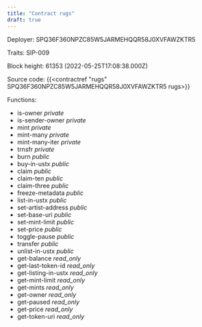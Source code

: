```yaml
---
title: "Contract rugs"
draft: true
---
```

Deployer: SPQ36F360NPZC85W5JARMEHQQR58J0XVFAWZKTR5

Traits:
SIP-009 



Block height: 61353 (2022-05-25T17:08:38.000Z)

Source code: {{<contractref "rugs" SPQ36F360NPZC85W5JARMEHQQR58J0XVFAWZKTR5 rugs>}}

Functions:

* is-owner _private_
* is-sender-owner _private_
* mint _private_
* mint-many _private_
* mint-many-iter _private_
* trnsfr _private_
* burn _public_
* buy-in-ustx _public_
* claim _public_
* claim-ten _public_
* claim-three _public_
* freeze-metadata _public_
* list-in-ustx _public_
* set-artist-address _public_
* set-base-uri _public_
* set-mint-limit _public_
* set-price _public_
* toggle-pause _public_
* transfer _public_
* unlist-in-ustx _public_
* get-balance _read_only_
* get-last-token-id _read_only_
* get-listing-in-ustx _read_only_
* get-mint-limit _read_only_
* get-mints _read_only_
* get-owner _read_only_
* get-paused _read_only_
* get-price _read_only_
* get-token-uri _read_only_
